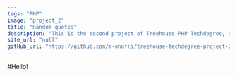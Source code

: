 ```yaml
---
tags: "PHP"
image: "project_2"
title: "Random quotes"
description: "This is the second project of Treehouse PHP Techdegree, a PHP app that quizzes the user about addition. The user must choose the correct answer between three different options. After 10 questions the user receives a score corresponding to the number of correct answers."
site_url: "null"
gitHub_url: "https://github.com/m-onofri/treehouse-techdegree-project-2"
---
```


#Hello!